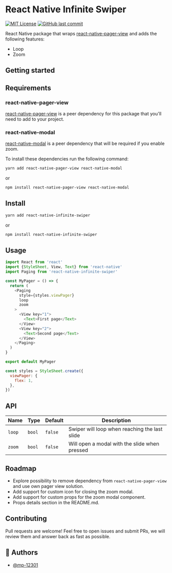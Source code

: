 # React Native Infinite Swiper

[![MIT License](https://img.shields.io/apm/l/atomic-design-ui)](https://github.com/Gaspard-Bruno/react-native-infinite-swiper/blob/main/LICENSE)
[![GitHub last commit](https://img.shields.io/github/last-commit/Gaspard-Bruno/react-native-infinite-swiper)](https://github.com/Gaspard-Bruno/react-native-infinite-swiper/graphs/commit-activity)

React Native package that wraps [react-native-pager-view](https://github.com/callstack/react-native-pager-view) and adds the following features:

- Loop
- Zoom


## Getting started

## Requirements

### react-native-pager-view
[react-native-pager-view](https://github.com/callstack/react-native-pager-view) is a peer dependency for this package that you'll need to add to your project.

### react-native-modal
[react-native-modal](https://github.com/react-native-modal/react-native-modal) is a peer dependency that will be required if you enable zoom.

To install these dependencies run the following command:

```sh
yarn add react-native-pager-view react-native-modal

```
or
```sh
npm install react-native-pager-view react-native-modal
```

## Install
```sh
yarn add react-native-infinite-swiper
```
or
```sh
npm install react-native-infinite-swiper
```

## Usage
```js
import React from 'react'
import {StyleSheet, View, Text} from 'react-native'
import Paging from 'react-native-infinite-swiper'

const MyPager = () => {
  return (
    <Paging 
      style={styles.viewPager} 
      loop
      zoom
    >
      <View key="1">
        <Text>First page</Text>
      </View>
      <View key="2">
        <Text>Second page</Text>
      </View>
    </Paging>
  )
}

export default MyPager

const styles = StyleSheet.create({
  viewPager: {
    flex: 1,
  },
})
```

## API
| Name                             | Type             | Default                        | Description                                                       
| -------------------------------- | ---------------- | ------------------------------ | ------------------------------------------
| `loop`              | `bool`     | `false`          | Swiper will loop when reaching the last slide 
| `zoom`              | `bool`     | `false`          | Will open a modal with the slide when pressed

## Roadmap
- Explore possibility to remove dependency from `react-native-pager-view` and use own pager view solution.
- Add support for custom icon for closing the zoom modal.
- Add support for custom props for the zoom modal component.
- Props details section in the README.md.

## Contributing
Pull requests are welcome! Feel free to open issues and submit PRs, we will review them and answer back as fast as possible.

## 🚀 Authors

- [@mp-12301](https://github.com/mp-12301)
